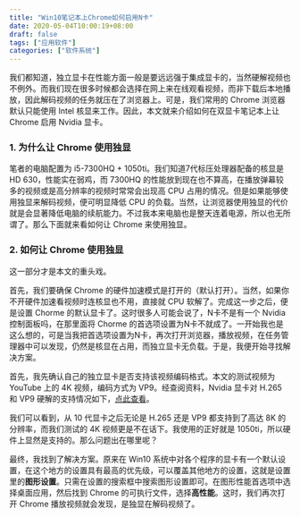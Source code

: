 ```yaml
---
title: "Win10笔记本上Chrome如何启用N卡"
date: 2020-05-04T10:00:19+08:00
draft: false
tags: ["应用软件"]
categories: ["软件系统"]
---
```


我们都知道，独立显卡在性能方面一般是要远远强于集成显卡的，当然硬解视频也不例外。而我们现在很多时候都会选择在网上来在线观看视频，而非下载后本地播放，因此解码视频的任务就压在了浏览器上。可是，我们常用的 Chrome 浏览器默认只能使用 Intel 核显来工作。因此，本文就来介绍如何在双显卡笔记本上让 Chrome 启用 Nvidia 显卡。

<!--more-->

### 1. 为什么让 Chrome 使用独显

笔者的电脑配置为 i5-7300HQ + 1050ti。我们知道7代标压处理器配备的核显是 HD 630，性能实在弱鸡，而 7300HQ 的性能放到现在也不算高，在播放弹幕较多的视频或是高分辨率的视频时常常会出现高 CPU 占用的情况。但是如果能够使用独显来解码视频，便可明显降低 CPU 的负载。当然，让浏览器使用独显的代价就是会显著降低电脑的续航能力。不过我本来电脑也是整天连着电源，所以也无所谓了。那么下面就来看如何让 Chrome 来使用独显。

### 2. 如何让 Chrome 使用独显

这一部分才是本文的重头戏。

首先，我们要确保 Chrome 的硬件加速模式是打开的（默认打开）。当然，如果你不开硬件加速看视频时连核显也不用，直接就 CPU 软解了。完成这一步之后，便是设置 Chorme 的默认显卡了。这时很多人可能会说了，N卡不是有一个 Nvidia 控制面板吗，在那里面将 Chorme 的首选项设置为N卡不就成了。一开始我也是这么想的，可是当我把首选项设置为N卡，再次打开浏览器，播放视频，在任务管理器中可以发现，仍然是核显在占用，而独立显卡无负载。于是，我便开始寻找解决方案。

首先，我先确认自己的独立显卡是否支持该视频编码格式。本文的测试视频为 YouTube 上的 4K 视频，编码方式为 VP9。经查阅资料，Nvidia 显卡对 H.265 和 VP9 硬解的支持情况如下，[点此查看](https://developer.nvidia.com/video-encode-decode-gpu-support-matrix)。

我们可以看到，从 10 代显卡之后无论是 H.265 还是 VP9 都支持到了高达 8K 的分辨率，而我们测试的 4K 视频更是不在话下。我使用的正好就是 1050ti，所以硬件上显然是支持的。那么问题出在哪里呢？

最终，我找到了解决方案。原来在 Win10 系统中对各个程序的显卡有一个默认设置，在这个地方的设置具有最高的优先级，可以覆盖其他地方的设置，这就是设置里的**图形设置**。只需在设置的搜索框中搜索图形设置即可。在图形性能首选项中选择桌面应用，然后找到 Chrome 的可执行文件，选择**高性能**。这时，我们再次打开 Chrome 播放视频就会发现，是独显在解码视频了。
